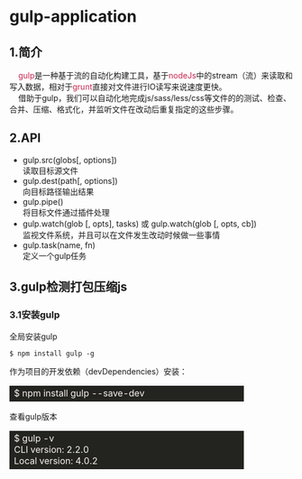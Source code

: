 # gulp-application

## 1.简介
  &nbsp;&nbsp;&nbsp;&nbsp;<font color="#c7254e">gulp</font>是一种基于流的自动化构建工具，基于<font color="#c7254e">nodeJs</font>中的stream（流）来读取和写入数据，相对于<font color="#c7254e">grunt</font>直接对文件进行IO读写来说速度更快。
  <br>
  &nbsp;&nbsp;&nbsp;&nbsp;借助于gulp，我们可以自动化地完成js/sass/less/css等文件的的测试、检查、合并、压缩、格式化，并监听文件在改动后重复指定的这些步骤。
 ## 2.API
  + gulp.src(globs[, options])
    <br>读取目标源文件
  + gulp.dest(path[, options])
    <br>向目标路径输出结果
  + gulp.pipe()
    <br>将目标文件通过插件处理
  + gulp.watch(glob [, opts], tasks) 或 gulp.watch(glob [, opts, cb])
    <br>监视文件系统，并且可以在文件发生改动时候做一些事情
  + gulp.task(name, fn)
    <br>定义一个gulp任务
## 3.gulp检测打包压缩js
### 3.1安装gulp
 全局安装gulp
```
$ npm install gulp -g
```
作为项目的开发依赖（devDependencies）安装：
<table><tr><td width=400 bgcolor=#23241f><font color=#f8f2f2>
$ npm install gulp --save-dev
</font></td></tr></table>
查看gulp版本
<table><tr><td width=400 bgcolor=#23241f><font color=#f8f2f2>
$ gulp -v
<br>
CLI version:  2.2.0
<br>
Local version: 4.0.2
</font></td></tr></table>


  
  

